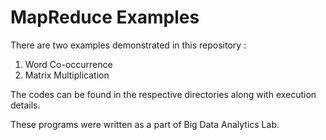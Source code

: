 # MapReduce Examples
There are two examples demonstrated in this repository :
1. Word Co-occurrence
2. Matrix Multiplication

The codes can be found in the respective directories along with execution details.

These programs were written as a part of Big Data Analytics Lab.
